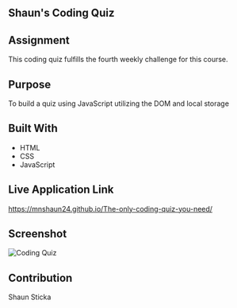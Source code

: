 ## Shaun's Coding Quiz

## Assignment
This coding quiz fulfills the fourth weekly challenge for this course.

## Purpose
To build a quiz using JavaScript utilizing the DOM and local storage

## Built With
* HTML
* CSS
* JavaScript

## Live Application Link
https://mnshaun24.github.io/The-only-coding-quiz-you-need/

## Screenshot
![Coding Quiz](images/assets/images/Screenshot.PNG)

## Contribution
Shaun Sticka
